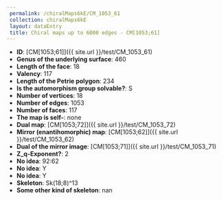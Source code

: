 ```yaml
--- 
 permalink: /chiralMaps6kE/CM_1053_61 
 collection: chiralMaps6kE
 layout: dataEntry
 title: Chiral maps up to 6000 edges - CM[1053;61]
---
```


- **ID**: [CM[1053;61]]({{ site.url }}/test/CM_1053_61)
- **Genus of the underlying surface**: 460
- **Length of the face**: 18
- **Valency**: 117
- **Length of the Petrie polygon**: 234
- **Is the automorphism group solvable?**: S
- **Number of vertices**: 18
- **Number of edges**: 1053
- **Number of faces**: 117
- **The map is self-**: none
- **Dual map**: [CM[1053;72]]({{ site.url }}/test/CM_1053_72)
- **Mirror (enantihomorphic) map**: [CM[1053;62]]({{ site.url }}/test/CM_1053_62)
- **Dual of the mirror image**: [CM[1053;71]]({{ site.url }}/test/CM_1053_71)
- **Z_q-Exponent?**: 2
- **No idea**:  92:62
- **No idea**: Y
- **No idea**: Y
- **Skeleton**: Sk(18;8)^13
- **Some other kind of skeleton**: nan
